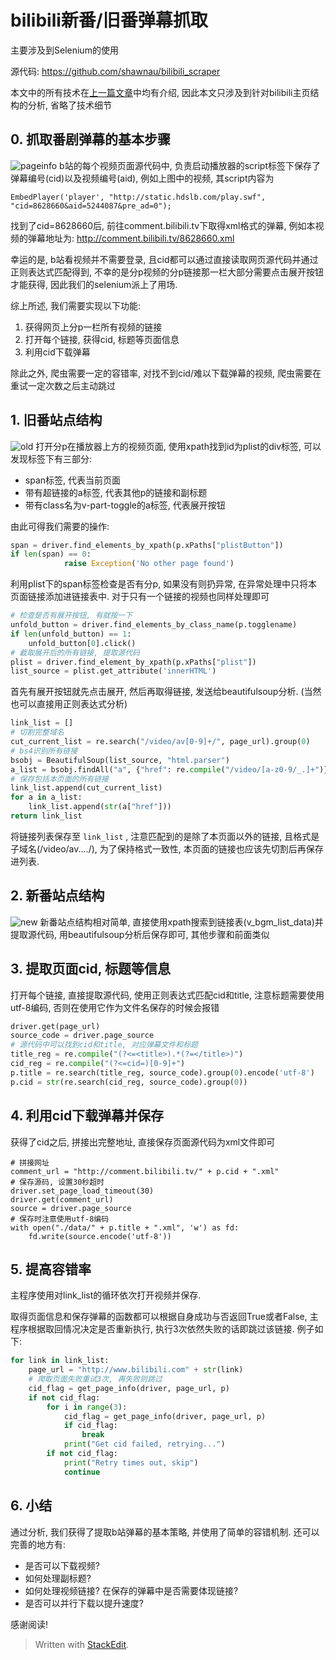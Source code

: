 # bilibili新番/旧番弹幕抓取


主要涉及到Selenium的使用

<!--more-->

源代码:
https://github.com/shawnau/bilibili_scraper

本文中的所有技术在[上一篇文章](http://xxuan.me/2016-07-16-webscraper.html)中均有介绍, 因此本文只涉及到针对bilibili主页结构的分析, 省略了技术细节

## 0. 抓取番剧弹幕的基本步骤
![pageinfo](https://my-imgshare.oss-cn-shenzhen.aliyuncs.com/Screen%20Shot%202016-07-17%20at%207.29.41%20PM.png)
b站的每个视频页面源代码中, 负责启动播放器的script标签下保存了弹幕编号(cid)以及视频编号(aid), 例如上图中的视频, 其script内容为
```
EmbedPlayer('player', "http://static.hdslb.com/play.swf", "cid=8628660&aid=5244087&pre_ad=0");
```
找到了cid=8628660后, 前往comment.bilibili.tv下取得xml格式的弹幕, 例如本视频的弹幕地址为: http://comment.bilibili.tv/8628660.xml

幸运的是, b站看视频并不需要登录, 且cid都可以通过直接读取网页源代码并通过正则表达式匹配得到, 不幸的是分p视频的分p链接那一栏大部分需要点击展开按钮才能获得, 因此我们的selenium派上了用场.

综上所述, 我们需要实现以下功能:
 1. 获得网页上分p一栏所有视频的链接
 2. 打开每个链接, 获得cid, 标题等页面信息
 3. 利用cid下载弹幕
 
 除此之外, 爬虫需要一定的容错率, 对找不到cid/难以下载弹幕的视频, 爬虫需要在重试一定次数之后主动跳过

## 1. 旧番站点结构
![old](https://my-imgshare.oss-cn-shenzhen.aliyuncs.com/Screen%20Shot%202016-07-17%20at%207.16.38%20PM.png)
打开分p在播放器上方的视频页面, 使用xpath找到id为plist的div标签, 可以发现标签下有三部分: 

 - span标签, 代表当前页面
 - 带有超链接的a标签, 代表其他p的链接和副标题
 - 带有class名为v-part-toggle的a标签, 代表展开按钮

由此可得我们需要的操作:

```python
span = driver.find_elements_by_xpath(p.xPaths["plistButton"])
if len(span) == 0:
            raise Exception('No other page found')
```

利用plist下的span标签检查是否有分p, 如果没有则扔异常, 在异常处理中只将本页面链接添加进链接表中. 对于只有一个链接的视频也同样处理即可

```python
# 检查是否有展开按钮, 有就按一下
unfold_button = driver.find_elements_by_class_name(p.togglename)
if len(unfold_button) == 1:
    unfold_button[0].click()
# 截取展开后的所有链接, 提取源代码
plist = driver.find_element_by_xpath(p.xPaths["plist"])
list_source = plist.get_attribute('innerHTML')
```

首先有展开按钮就先点击展开, 然后再取得链接, 发送给beautifulsoup分析. (当然也可以直接用正则表达式分析)

```python
link_list = []
# 切割完整域名
cut_current_list = re.search("/video/av[0-9]+/", page_url).group(0)
# bs4识别所有链接
bsobj = BeautifulSoup(list_source, "html.parser")
a_list = bsobj.findAll("a", {"href": re.compile("/video/[a-z0-9/_.]+")})
# 保存包括本页面的所有链接
link_list.append(cut_current_list)
for a in a_list:
    link_list.append(str(a["href"]))
return link_list
```
将链接列表保存至 `link_list` , 注意匹配到的是除了本页面以外的链接, 且格式是子域名(/video/av..../), 为了保持格式一致性, 本页面的链接也应该先切割后再保存进列表.

## 2. 新番站点结构
![new](https://my-imgshare.oss-cn-shenzhen.aliyuncs.com/Screen%20Shot%202016-07-17%20at%207.52.14%20PM.png)
新番站点结构相对简单, 直接使用xpath搜索到链接表(v_bgm_list_data)并提取源代码, 用beautifulsoup分析后保存即可, 其他步骤和前面类似

## 3. 提取页面cid, 标题等信息

打开每个链接, 直接提取源代码, 使用正则表达式匹配cid和title, 注意标题需要使用utf-8编码, 否则在使用它作为文件名保存的时候会报错

```python
driver.get(page_url)
source_code = driver.page_source
# 源代码中可以找到cid和title, 对应弹幕文件和标题
title_reg = re.compile("(?<=<title>).*(?=</title>)")
cid_reg = re.compile("(?<=cid=)[0-9]+")
p.title = re.search(title_reg, source_code).group(0).encode('utf-8')
p.cid = str(re.search(cid_reg, source_code).group(0))
```

## 4. 利用cid下载弹幕并保存
获得了cid之后, 拼接出完整地址, 直接保存页面源代码为xml文件即可
```
# 拼接网址
comment_url = "http://comment.bilibili.tv/" + p.cid + ".xml"
# 保存源码, 设置30秒超时
driver.set_page_load_timeout(30)
driver.get(comment_url)
source = driver.page_source
# 保存时注意使用utf-8编码
with open("./data/" + p.title + ".xml", 'w') as fd:
    fd.write(source.encode('utf-8'))
```

## 5. 提高容错率

主程序使用对link_list的循环依次打开视频并保存.

取得页面信息和保存弹幕的函数都可以根据自身成功与否返回True或者False, 主程序根据取回情况决定是否重新执行, 执行3次依然失败的话即跳过该链接. 例子如下:
```python
for link in link_list:
    page_url = "http://www.bilibili.com" + str(link)
    # 爬取页面失败重试3次, 再失败则跳过
    cid_flag = get_page_info(driver, page_url, p)
    if not cid_flag:
        for i in range(3):
            cid_flag = get_page_info(driver, page_url, p)
            if cid_flag:
                break
            print("Get cid failed, retrying...")
        if not cid_flag:
            print("Retry times out, skip")
            continue
```

## 6. 小结

通过分析, 我们获得了提取b站弹幕的基本策略, 并使用了简单的容错机制. 还可以完善的地方有:

 - 是否可以下载视频?
 - 如何处理副标题? 
 - 如何处理视频链接? 在保存的弹幕中是否需要体现链接?
 - 是否可以并行下载以提升速度?

感谢阅读!
> Written with [StackEdit](https://stackedit.io/).
